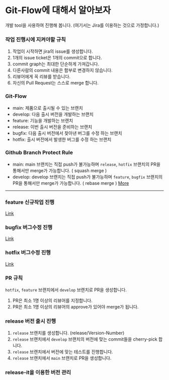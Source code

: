 # Git-Flow에 대해서 알아보자

개발 tool을 사용하여 진행해 봅니다. (여기서는 Jira를 이용하는 것으로 가정합니다.)

### 작업 진행시에 지켜야할 규칙

1. 작업이 시작하면 jira의 issue를 생성합니다.
2. 1개의 issue ticket은 1개의 commit으로 합니다.
3. commit graph는 최대한 단순하게 가져갑니다.
4. 다른사람의 commit 내용은 함부로 변경하지 않습니다.
5. 리뷰어에게 꼭 리뷰를 받습니다.
6. 자신의 Pull Request는 스스로 merge 합니다.

### Git-Flow

- main: 제품으로 출시될 수 있는 브랜치
- develop: 다음 출시 버전을 개발하는 브랜치
- feature: 기능을 개발하는 브랜치
- release: 이번 출시 버전을 준비하는 브랜치
- bugfix: 다음 출시 버전에서 찾아낸 버그를 수정 하는 브랜치
- hotfix: 출시 버전에서 발생한 버그를 수정 하는 브랜치

### Github Branch Protect Rule

- main: main 브랜치는 직접 push가 불가능하며 `release`, `hotfix` 브랜치의 PR을 통해서만 merge가 가능합니다. ( squash merge )
- develop: develop 브랜치는 직접 push가 불가능하며 `feature`, `bugfix` 브랜치의 PR을 통해서만 merge가 가능합니다. ( rebase merge )
  [More](docs/Github_Branch_Ruleset.md)

---

### feature 신규작업 진행

[Link](docs/Feature_신규작업_진행.md)

### bugfix 버그수정 진행

[Link](docs/Bugfix_버그수정_진행.md)

### hotfix 버그수정 진행

[Link](docs/Hotfix_버그수정_진행.md)

### PR 규칙

`hotfix`, `feature` 브랜치에서 `develop` 브랜치로 PR을 생성합니다.

1. PR은 최소 1명 이상의 리뷰어를 지정합니다.
2. PR은 최소 1명 이상의 리뷰어의 approve가 있어야 merge가 됩니다.

### release 버전 출시 진행

1. `release` 브랜치를 생성합니다. (release/Version-Number)
2. `release` 브랜치에서 `develop` 브랜치의 버전에 맞는 commit들을 cherry-pick 합니다.
3. `release` 브랜치에서 버전에 맞는 테스트를 진행합니다.
4. `release` 브랜치에서 `main` 브랜치로 PR을 생성합니다.

### release-it을 이용한 버전 관리
